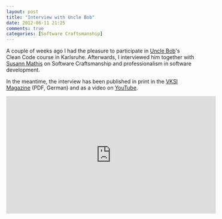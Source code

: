 ```yaml
---
layout: post
title: "Interview with Uncle Bob"
date: 2012-06-11 21:25
comments: true
categories: [Software Craftsmanship]
---
```

A couple of weeks ago I had the pleasure to participate in [Uncle Bob](http://www.twitter.com/unclebobmartin)'s Clean Code course in Karlsruhe. Afterwards, I interviewed him together with [Susann Mathis](www.susann-mathis.de) on Software Craftsmanship and professionalism in software development.

In the meantime, the interview has been published in print in the [VKSI Magazine](http://www.vksi.de/fileadmin/downloads/magazin/VKSIMagazin_6.pdf) (PDF, German) and as a video on [YouTube](http://www.youtube.com/watch?v=OIHvp7WzuH0).

<!--more-->

<iframe width="560" height="315" src="http://www.youtube.com/embed/OIHvp7WzuH0?rel=0" frameborder="0" allowfullscreen></iframe>